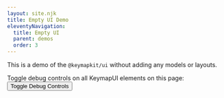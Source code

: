 ```yaml
---
layout: site.njk
title: Empty UI Demo
eleventyNavigation:
  title: Empty UI
  parent: demos
  order: 3
---
```


This is a demo of the `@keymapkit/ui` without adding any models or layouts.

Toggle debug controls on all KeymapUI elements on this page:
<button onclick="toggleAllKeymapUiDebug()">Toggle Debug Controls</button>

<div id="app"></div>

<script type="module">
  import "@keymapkit/ui";
  const app = document.getElementById("app");
  const keymapUi = document.createElement("keymap-ui");
  keymapUi.setAttribute("id", "keymap-empty");
  keymapUi.setAttribute("show-debug", "true");
  keymapUi.setAttribute("query-prefix", "keymap");
  keymapUi.setModelsAndMaps([]);
  app.appendChild(keymapUi);
</script>
